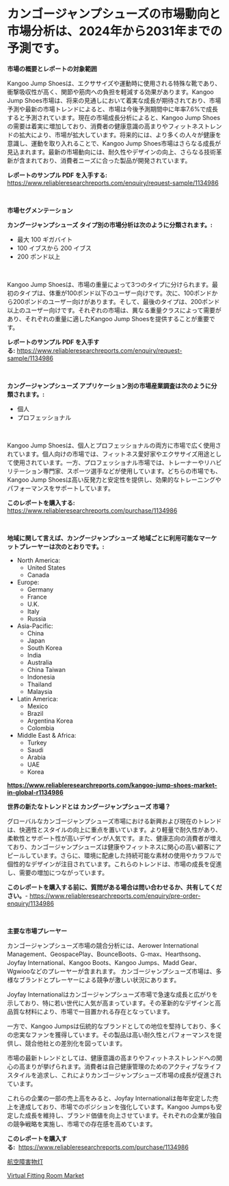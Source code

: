 <p><h1>カンゴージャンプシューズの市場動向と市場分析は、2024年から2031年までの予測です。</h1></p><p><strong>市場の概要とレポートの対象範囲</strong></p>
<p><p>Kangoo Jump Shoesは、エクササイズや運動時に使用される特殊な靴であり、衝撃吸収性が高く、関節や筋肉への負担を軽減する効果があります。Kangoo Jump Shoes市場は、将来の見通しにおいて着実な成長が期待されており、市場予測や最新の市場トレンドによると、市場は今後予測期間中に年率7.6%で成長すると予測されています。現在の市場成長分析によると、Kangoo Jump Shoesの需要は着実に増加しており、消費者の健康意識の高まりやフィットネストレンドの拡大により、市場が拡大しています。将来的には、より多くの人々が健康を意識し、運動を取り入れることで、Kangoo Jump Shoes市場はさらなる成長が見込まれます。最新の市場動向には、耐久性やデザインの向上、さらなる技術革新が含まれており、消費者ニーズに合った製品が開発されています。</p></p>
<p><strong>レポートのサンプル PDF を入手する:</strong> <a href="https://www.reliableresearchreports.com/enquiry/request-sample/1134986">https://www.reliableresearchreports.com/enquiry/request-sample/1134986</a></p>
<p>&nbsp;</p>
<p><strong>市場セグメンテーション</strong></p>
<p><strong>カングージャンプシューズ タイプ別の市場分析は次のように分類されます。:</strong></p>
<p><ul><li>最大 100 ギガバイト</li><li>100 イブスから 200 イブス</li><li>200 ポンド以上</li></ul></p>
<p>&nbsp;</p>
<p><p>Kangoo Jump Shoesは、市場の重量によって3つのタイプに分けられます。最初のタイプは、体重が100ポンド以下のユーザー向けです。次に、100ポンドから200ポンドのユーザー向けがあります。そして、最後のタイプは、200ポンド以上のユーザー向けです。それぞれの市場は、異なる重量クラスによって需要があり、それぞれの重量に適したKangoo Jump Shoesを提供することが重要です。</p></p>
<p><strong>レポートのサンプル PDF を入手する:</strong>&nbsp;<a href="https://www.reliableresearchreports.com/enquiry/request-sample/1134986">https://www.reliableresearchreports.com/enquiry/request-sample/1134986</a></p>
<p>&nbsp;</p>
<p><strong> カングージャンプシューズ アプリケーション別の市場産業調査は次のように分類されます。:</strong></p>
<p><ul><li>個人</li><li>プロフェッショナル</li></ul></p>
<p>&nbsp;</p>
<p><p>Kangoo Jump Shoesは、個人とプロフェッショナルの両方に市場で広く使用されています。個人向けの市場では、フィットネス愛好家やエクササイズ用途として使用されています。一方、プロフェッショナル市場では、トレーナーやリハビリテーション専門家、スポーツ選手などが使用しています。どちらの市場でも、Kangoo Jump Shoesは高い反発力と安定性を提供し、効果的なトレーニングやパフォーマンスをサポートしています。</p></p>
<p><strong>このレポートを購入する:</strong>&nbsp; <a href="https://www.reliableresearchreports.com/purchase/1134986">https://www.reliableresearchreports.com/purchase/1134986</a></p>
<p>&nbsp;</p>
<p><strong>地域に関して言えば、カングージャンプシューズ 地域ごとに利用可能なマーケットプレーヤーは次のとおりです。:</strong></p>
<p><ul>
    <li>
        North America:
        <ul>
            <li>United States</li>
            <li>Canada</li>
        </ul>
    </li>
    <li>
        Europe:
        <ul>
            <li>Germany</li>
            <li>France</li>
            <li>U.K.</li>
            <li>Italy</li>
            <li>Russia</li>
        </ul>
    </li>
    <li>
        Asia-Pacific:
        <ul>
            <li>China</li>
            <li>Japan</li>
            <li>South Korea</li>
            <li>India</li>
            <li>Australia</li>
            <li>China Taiwan</li>
            <li>Indonesia</li>
            <li>Thailand</li>
            <li>Malaysia</li>
        </ul>
    </li>
    <li>
        Latin America:
        <ul>
            <li>Mexico</li>
            <li>Brazil</li>
            <li>Argentina Korea</li>
            <li>Colombia</li>
        </ul>
    </li>
    <li>
        Middle East & Africa:
        <ul>
            <li>Turkey</li>
            <li>Saudi</li>
            <li>Arabia</li>
            <li>UAE</li>
            <li>Korea</li>
        </ul>
    </li>
    </ul></p>
<p><strong><a href="https://www.reliableresearchreports.com/kangoo-jump-shoes-market-in-global-r1134986">https://www.reliableresearchreports.com/kangoo-jump-shoes-market-in-global-r1134986</a></strong>&nbsp;</p>
<p><strong>世界の新たなトレンドとは カングージャンプシューズ 市場？</strong></p>
<p><p>グローバルなカンゴージャンプシューズ市場における新興および現在のトレンドは、快適性とスタイルの向上に重点を置いています。より軽量で耐久性があり、柔軟性とサポート性が高いデザインが人気です。また、健康志向の消費者が増えており、カンゴージャンプシューズは健康やフィットネスに関心の高い顧客にアピールしています。さらに、環境に配慮した持続可能な素材の使用やカラフルで個性的なデザインが注目されています。これらのトレンドは、市場の成長を促進し、需要の増加につながっています。</p></p>
<p><strong>このレポートを購入する前に、質問がある場合は問い合わせるか、共有してください。</strong>- <a href="https://www.reliableresearchreports.com/enquiry/pre-order-enquiry/1134986">https://www.reliableresearchreports.com/enquiry/pre-order-enquiry/1134986</a></p>
<p>&nbsp;</p>
<p><strong>主要な市場プレーヤー</strong></p>
<p><p>カンゴージャンプシューズ市場の競合分析には、Aerower International Management、GeospacePlay、BounceBoots、G-max、Hearthsong、Joyfay International、Kangoo Boots、Kangoo Jumps、Madd Gear、Wgwiooなどのプレーヤーが含まれます。 カンゴージャンプシューズ市場は、多様なブランドとプレーヤーによる競争が激しい状況にあります。</p><p>Joyfay Internationalはカンゴージャンプシューズ市場で急速な成長と広がりを示しており、特に若い世代に人気が高まっています。その革新的なデザインと高品質な材料により、市場で一目置かれる存在となっています。</p><p>一方で、Kangoo Jumpsは伝統的なブランドとしての地位を堅持しており、多くの忠実なファンを獲得しています。その製品は高い耐久性とパフォーマンスを提供し、競合他社との差別化を図っています。</p><p>市場の最新トレンドとしては、健康意識の高まりやフィットネストレンドへの関心の高まりが挙げられます。消費者は自己健康管理のためのアクティブなライフスタイルを追求し、これによりカンゴージャンプシューズ市場の成長が促進されています。</p><p>これらの企業の一部の売上高をみると、Joyfay Internationalは毎年安定した売上を達成しており、市場でのポジションを強化しています。Kangoo Jumpsも安定した成長を維持し、ブランド価値を向上させています。それぞれの企業が独自の競争戦略を実施し、市場での存在感を高めています。</p></p>
<p><strong>このレポートを購入する:</strong>&nbsp;&nbsp;<a href="https://www.reliableresearchreports.com/purchase/1134986">https://www.reliableresearchreports.com/purchase/1134986</a></p>
<p><p><a href="https://github.com/oqxogxyvqe90775/Market-Research-Report-List-1/blob/main/988154137232.md">航空障害物灯</a></p><p><a href="https://github.com/PeterParrish5/Market-Research-Report-List-4/blob/main/virtual-fitting-room-market.md">Virtual Fitting Room Market</a></p></p>